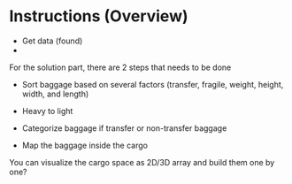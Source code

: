 # Instructions (Overview)

- Get data (found)
-

For the solution part, there are 2 steps that needs to be done

- Sort baggage based on several factors (transfer, fragile, weight, height, width, and length)

- Heavy to light
- Categorize baggage if transfer or non-transfer baggage

- Map the baggage inside the cargo

You can visualize the cargo space as 2D/3D array and build them one by one?
